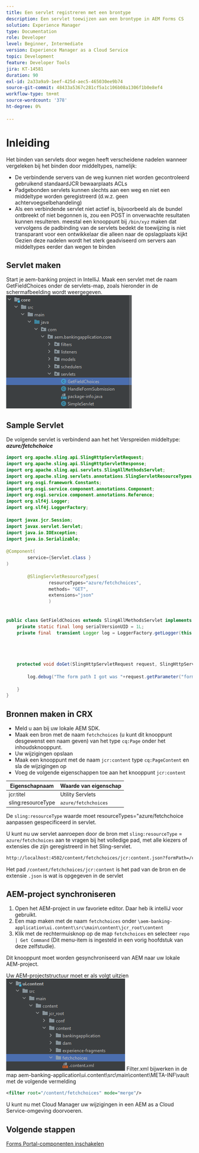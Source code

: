 ```yaml
---
title: Een servlet registreren met een brontype
description: Een servlet toewijzen aan een brontype in AEM Forms CS
solution: Experience Manager
type: Documentation
role: Developer
level: Beginner, Intermediate
version: Experience Manager as a Cloud Service
topic: Development
feature: Developer Tools
jira: KT-14581
duration: 90
exl-id: 2a33a9a9-1eef-425d-aec5-465030ee9b74
source-git-commit: 48433a5367c281cf5a1c106b08a1306f1b0e8ef4
workflow-type: tm+mt
source-wordcount: '378'
ht-degree: 0%

---
```


# Inleiding

Het binden van servlets door wegen heeft verscheidene nadelen wanneer vergeleken bij het binden door middeltypes, namelijk:

* De verbindende servers van de weg kunnen niet worden gecontroleerd gebruikend standaardJCR bewaarplaats ACLs
* Padgebonden servlets kunnen slechts aan een weg en niet een middeltype worden geregistreerd (d.w.z. geen achtervoegselbehandeling)
* Als een verbindende servlet niet actief is, bijvoorbeeld als de bundel ontbreekt of niet begonnen is, zou een POST in onverwachte resultaten kunnen resulteren. meestal een knooppunt bij `/bin/xyz` maken dat vervolgens de padbinding van de servlets bedekt
de toewijzing is niet transparant voor een ontwikkelaar die alleen naar de opslagplaats kijkt
Gezien deze nadelen wordt het sterk geadviseerd om servers aan middeltypes eerder dan wegen te binden

## Servlet maken

Start je aem-banking project in IntelliJ. Maak een servlet met de naam GetFieldChoices onder de servlets-map, zoals hieronder in de schermafbeelding wordt weergegeven.
![&#x200B; keuzen &#x200B;](assets/fetchchoices.png)

## Sample Servlet

De volgende servlet is verbindend aan het het Verspreiden middeltype: _&#x200B;**azure/fetchchoice**&#x200B;_



```java
import org.apache.sling.api.SlingHttpServletRequest;
import org.apache.sling.api.SlingHttpServletResponse;
import org.apache.sling.api.servlets.SlingAllMethodsServlet;
import org.apache.sling.servlets.annotations.SlingServletResourceTypes;
import org.osgi.framework.Constants;
import org.osgi.service.component.annotations.Component;
import org.osgi.service.component.annotations.Reference;
import org.slf4j.Logger;
import org.slf4j.LoggerFactory;

import javax.jcr.Session;
import javax.servlet.Servlet;
import java.io.IOException;
import java.io.Serializable;

@Component(
        service={Servlet.class }
)

        @SlingServletResourceTypes(
                resourceTypes="azure/fetchchoices",
                methods= "GET",
                extensions="json"
                )


public class GetFieldChoices extends SlingAllMethodsServlet implements Serializable {
    private static final long serialVersionUID = 1L;
    private final  transient Logger log = LoggerFactory.getLogger(this.getClass());


   

    protected void doGet(SlingHttpServletRequest request, SlingHttpServletResponse response) {

        log.debug("The form path I got was "+request.getParameter("formPath"));

    }
}
```

## Bronnen maken in CRX

* Meld u aan bij uw lokale AEM SDK.
* Maak een bron met de naam `fetchchoices` (u kunt dit knooppunt desgewenst een naam geven) van het type `cq:Page` onder het inhoudsknooppunt.
* Uw wijzigingen opslaan
* Maak een knooppunt met de naam `jcr:content` type `cq:PageContent` en sla de wijzigingen op
* Voeg de volgende eigenschappen toe aan het knooppunt `jcr:content`

| Eigenschapnaam | Waarde van eigenschap |
|--------------------|--------------------|
| jcr:titel | Utility Servlets |
| sling:resourceType | `azure/fetchchoices` |


De `sling:resourceType` waarde moet resourceTypes=&quot;azure/fetchchoice aanpassen gespecificeerd in servlet.

U kunt nu uw servlet aanroepen door de bron met `sling:resourceType` = `azure/fetchchoices` aan te vragen bij het volledige pad, met alle kiezers of extensies die zijn geregistreerd in het Sling-servlet.

```html
http://localhost:4502/content/fetchchoices/jcr:content.json?formPath=/content/forms/af/forrahul/jcr:content/guideContainer
```

Het pad `/content/fetchchoices/jcr:content` is het pad van de bron en de extensie `.json` is wat is opgegeven in de servlet

## AEM-project synchroniseren

1. Open het AEM-project in uw favoriete editor. Daar heb ik intelliJ voor gebruikt.
1. Een map maken met de naam `fetchchoices` onder `\aem-banking-application\ui.content\src\main\content\jcr_root\content`
1. Klik met de rechtermuisknop op de map `fetchchoices` en selecteer `repo | Get Command` (Dit menu-item is ingesteld in een vorig hoofdstuk van deze zelfstudie).

Dit knooppunt moet worden gesynchroniseerd van AEM naar uw lokale AEM-project.

Uw AEM-projectstructuur moet er als volgt uitzien
![&#x200B; middel-resolver &#x200B;](assets/mapping-servlet-resource.png)
Filter.xml bijwerken in de map aem-banking-application\ui.content\src\main\content\META-INF\vault met de volgende vermelding

```xml
<filter root="/content/fetchchoices" mode="merge"/>
```

U kunt nu met Cloud Manager uw wijzigingen in een AEM as a Cloud Service-omgeving doorvoeren.

## Volgende stappen

[Forms Portal-componenten inschakelen](./forms-portal-components.md)
